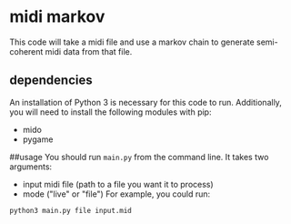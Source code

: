 # midi markov
This code will take a midi file and use a markov chain to generate semi-coherent midi data from that file.
## dependencies
An installation of Python 3 is necessary for this code to run. Additionally, you will need to install the following modules with pip:
- mido
- pygame

##usage 
You should run `main.py` from the command line. It takes two arguments:
- input midi file (path to a file you want it to process)
- mode ("live" or "file")
For example, you could run:
```
python3 main.py file input.mid
```